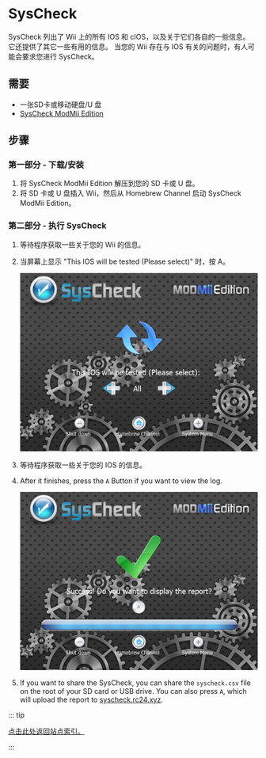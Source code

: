 # SysCheck

SysCheck 列出了 Wii 上的所有 IOS 和 cIOS，以及关于它们各自的一些信息。 它还提供了其它一些有用的信息。 当您的 Wii 存在与 IOS 有关的问题时，有人可能会要求您进行 SysCheck。

## 需要

- 一张SD卡或移动硬盘/U 盘
- [SysCheck ModMii Edition](https://oscwii.org/library/app/SysCheckME)

## 步骤

### 第一部分 - 下载/安装

1. 将 SysCheck ModMii Edition 解压到您的 SD 卡或 U 盘。
2. 将 SD 卡或 U 盘插入 Wii，然后从 Homebrew Channel 启动 SysCheck ModMii Edition。

### 第二部分 - 执行 SysCheck

1. 等待程序获取一些关于您的 Wii 的信息。

2. 当屏幕上显示 "This IOS will be tested (Please select)" 时，按 A。

    ![](/images/homebrew/syscheck/syscheck_chooseios.png)

3. 等待程序获取一些关于您的 IOS 的信息。

4. After it finishes, press the `A` Button if you want to view the log.

    ![](/images/homebrew/syscheck/syscheck_success.png)

5. If you want to share the SysCheck, you can share the `syscheck.csv` file on the root of your SD card or USB drive. You can also press `A`, which will upload the report to [syscheck.rc24.xyz](http://syscheck.rc24.xyz/).

::: tip

[点击此处返回站点索引。](site-navigation)

:::
